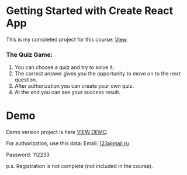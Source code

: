 # Getting Started with Create React App

This is my completed project for this course: [View](https://www.udemy.com/course/react-2020-complete-guide/).

### The Quiz Game:

1. You can сhoose a quiz and try to solve it.
2. The correct answer gives you the opportunity to move on to the next question.
3. After authorization you can create your own quiz.
4. At the end you can see your success result.

# Demo

Demo version project is here [VIEW DEMO](https://react-quiz-d624c.web.app/).

For authorization, use this data:
Email: 123@mail.ru

Password: 112233

p.s. Registration is not complete (not included in the course).
